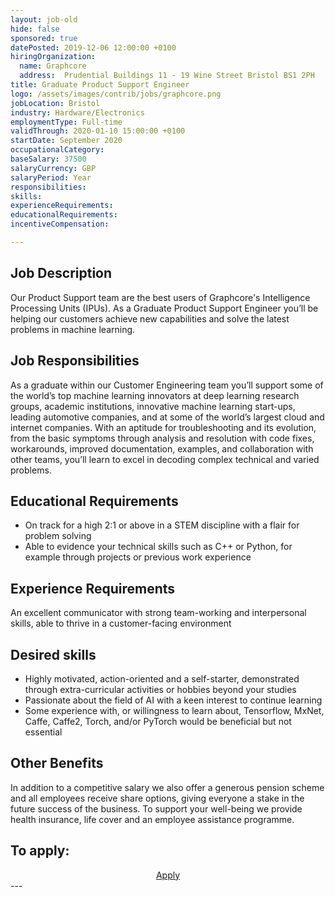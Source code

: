 ```yaml
---
layout: job-old
hide: false
sponsored: true
datePosted: 2019-12-06 12:00:00 +0100
hiringOrganization:
  name: Graphcore
  address:  Prudential Buildings 11 - 19 Wine Street Bristol BS1 2PH
title: Graduate Product Support Engineer
logo: /assets/images/contrib/jobs/graphcore.png
jobLocation: Bristol
industry: Hardware/Electronics
employmentType: Full-time
validThrough: 2020-01-10 15:00:00 +0100
startDate: September 2020
occupationalCategory:
baseSalary: 37500
salaryCurrency: GBP
salaryPeriod: Year
responsibilities:
skills:
experienceRequirements:
educationalRequirements:
incentiveCompensation:

---
```


## Job Description
Our Product Support team are the best users of Graphcore's Intelligence Processing Units (IPUs). As a Graduate Product Support Engineer you’ll be helping our customers achieve new capabilities and solve the latest problems in machine learning.

## Job Responsibilities
As a graduate within our Customer Engineering team you’ll support some of the world’s top machine learning innovators at deep learning research groups, academic institutions, innovative machine learning start-ups, leading automotive companies, and at some of the world’s largest cloud and internet companies.
With an aptitude for troubleshooting and its evolution, from the basic symptoms through analysis and resolution with code fixes, workarounds, improved documentation, examples, and collaboration with other teams, you’ll learn to excel in decoding complex technical and varied problems.

## Educational Requirements
- On track for a high 2:1 or above in a STEM discipline with a flair for problem solving
- Able to evidence your technical skills such as C++ or Python, for example through projects or previous work experience

## Experience Requirements
An excellent communicator with strong team-working and interpersonal skills, able to thrive in a customer-facing environment

## Desired skills
- Highly motivated, action-oriented and a self-starter, demonstrated through extra-curricular activities or hobbies beyond your studies
- Passionate about the field of AI with a keen interest to continue learning
- Some experience with, or willingness to learn about, Tensorflow, MxNet, Caffe, Caffe2, Torch, and/or PyTorch would be beneficial but not essential

## Other Benefits
In addition to a competitive salary we also offer a generous pension scheme and all employees receive share options, giving everyone a stake in the future success of the business. To support your well-being we provide health insurance, life cover and an employee assistance programme.

## To apply:

<div class="to-apply" style="text-align: center">
  <a class="btn btn--dark" style="margin: 20px" href="https://boards.greenhouse.io/graphcore/jobs/4543000002">
    Apply
  </a>
</div>
---
